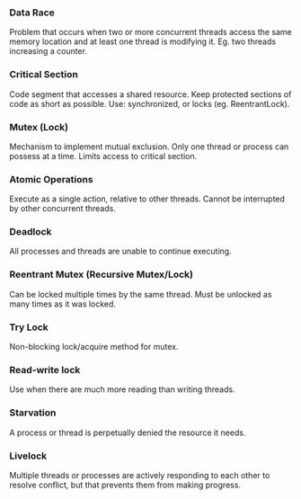### Data Race
Problem that occurs when two or more concurrent threads access the same memory location and at least one thread is modifying it.
Eg. two threads increasing a counter.
 
### Critical Section
Code segment that accesses a shared resource.
Keep protected sections of code as short as possible.
Use: synchronized, or locks (eg. ReentrantLock).

### Mutex (Lock)
Mechanism to implement mutual exclusion. Only one thread or process can possess at a time. Limits access to critical section.

### Atomic Operations
Execute as a single action, relative to other threads.
Cannot be interrupted by other concurrent threads.

### Deadlock
All processes and threads are unable to continue executing.

### Reentrant Mutex (Recursive Mutex/Lock)
Can be locked multiple times by the same thread.
Must be unlocked as many times as it was locked.

### Try Lock
Non-blocking lock/acquire method for mutex.

### Read-write lock
Use when there are much more reading than writing threads.

### Starvation
A process or thread is perpetually denied the resource it needs.

### Livelock
Multiple threads or processes are actively responding to each other to resolve conflict, but that prevents them from making progress.

 


